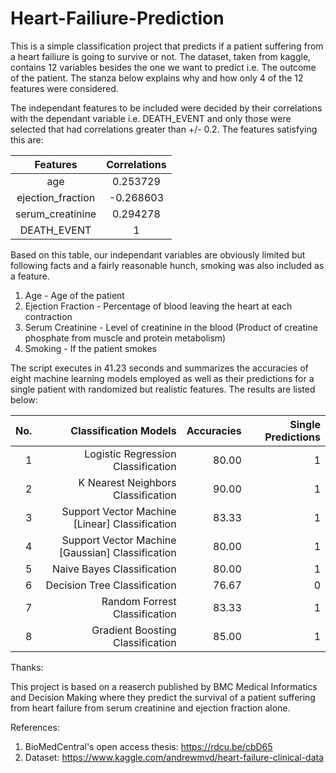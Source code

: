 # Heart-Failiure-Prediction

This is a simple classification project that predicts if a patient suffering from a heart failiure is going to survive or not.
The dataset, taken from kaggle, contains 12 variables besides the one we want to predict i.e. The outcome of the patient. The stanza below explains why and how only 4 of the 12 features were considered.

The independant features to be included were decided by their correlations with the dependant variable i.e. DEATH_EVENT and only those were selected that had correlations greater than +/- 0.2. The features satisfying this are:

|Features              |Correlations|
|:--------------------:|:----------:|
|age                   |  0.253729  |
|ejection_fraction     | -0.268603  |
|serum_creatinine      |  0.294278  |
|DEATH_EVENT           |     1      |

Based on this table, our independant variables are obviously limited but following facts and a fairly reasonable hunch, smoking was also included as a feature.

 1) Age - Age of the patient
 2) Ejection Fraction - Percentage of blood leaving the heart at each contraction
 3) Serum Creatinine - Level of creatinine in the blood (Product of creatine phosphate from muscle and protein metabolism)
 4) Smoking - If the patient smokes
 
The script executes in 41.23 seconds and summarizes the accuracies of eight machine learning models employed as well as their predictions for a single patient with randomized but realistic features. The results are listed below:

|No.|Classification Models                            |Accuracies|Single Predictions|
|--:|------------------------------------------------:|---------:|-----------------:|
| 1 |Logistic Regression Classification               |   80.00  |                 1|
| 2 |K Nearest Neighbors Classification               |   90.00  |                 1|
| 3 |Support Vector Machine [Linear] Classification   |   83.33  |                 1|
| 4 |Support Vector Machine [Gaussian] Classification |   80.00  |                 1|
| 5 |Naive Bayes Classification                       |   80.00  |                 1|
| 6 |Decision Tree Classification                     |   76.67  |                 0|
| 7 |Random Forrest Classification                    |   83.33  |                 1|
| 8 |Gradient Boosting Classification                 |   85.00  |                 1|

Thanks: 

This project is based on a reaserch published by BMC Medical Informatics and Decision Making where they predict the survival of a patient suffering from heart failure from serum creatinine and ejection fraction alone. 

References:

1) BioMedCentral's open access thesis: https://rdcu.be/cbD65
2) Dataset: https://www.kaggle.com/andrewmvd/heart-failure-clinical-data

